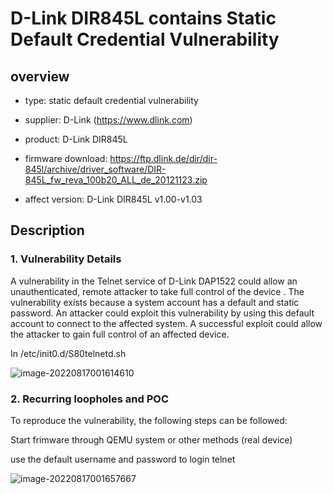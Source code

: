 # D-Link DIR845L contains Static Default Credential Vulnerability

## overview

- type: static default credential vulnerability 

- supplier: D-Link (https://www.dlink.com)

- product: D-Link DIR845L

- firmware download:  https://ftp.dlink.de/dir/dir-845l/archive/driver_software/DIR-845L_fw_reva_100b20_ALL_de_20121123.zip

- affect version: D-Link DIR845L v1.00-v1.03 

## Description

### 1. Vulnerability Details

A vulnerability in the Telnet service of D-Link DAP1522 could allow an unauthenticated, remote attacker to take full control of the device . The vulnerability exists because a system account has a default and static password. An attacker could exploit this vulnerability by using this default account to connect to the affected system. A successful exploit could allow the attacker to gain full control of an affected device. 

In /etc/init0.d/S80telnetd.sh 

![image-20220817001614610](readme.assets/image-20220817001614610.png)

### 2. Recurring loopholes and POC

To reproduce the vulnerability, the following steps can be followed: 

Start frimware through QEMU system or other methods (real device) 

use the default username and password to login telnet 

![image-20220817001657667](readme.assets/image-20220817001657667.png)
